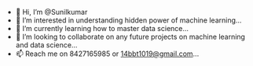 - 👋 Hi, I’m @Sunilkumar
- 👀 I’m interested in understanding hidden power of machine learning...
- 🌱 I’m currently learning how to master data science...
- 💞️ I’m looking to collaborate on any future projects on machine learning and data science...
- 📫 Reach me on 8427165985 or 14bbt1019@gmail.com...

<!---
Sunilkumar17-design/Sunilkumar17-design is a ✨ special ✨ repository because its `README.md` (this file) appears on your GitHub profile.
You can click the Preview link to take a look at your changes.
--->

